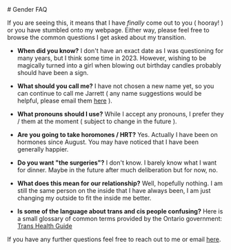 <link rel="stylesheet" href="style.css">
# Gender FAQ

If you are seeing this, it means that I have *finally* come out to you ( hooray! ) or you have stumbled onto my webpage. Either way, please feel free to browse 
the common questions I get asked about my transition.

- **When did you know?**
I don't have an exact date as I was questioning for many years, but I think some time in 2023. However, wishing to be magically turned into a girl when blowing out birthday candles probably
should have been a sign.

- **What should you call me?**
I have not chosen a new name yet, so you can continue to call me Jarrett ( any name suggestions would be helpful, please email them <a href="mailto:website.spacemail.ca">here</a> ).

- **What pronouns should I use?**
While I accept any pronouns, I prefer they / them at the moment ( subject to change in the future ).

- **Are you going to take horomones / HRT?**
Yes. Actually I have been on hormones since August. You may have noticed that I have been generally happier.

- **Do you want "the surgeries"?**
I don't know. I barely know what I want for dinner. Maybe in the future after much deliberation but for now, no.

- **What does this mean for our relationship?**
Well, hopefully nothing. I am still the same person on the inside that I have always been, I am just changing my outside to fit the inside me better. 

- **Is some of the language about trans and cis people confusing?**
Here is a small glossary of common terms provided by the Ontario government:
<a href="https://www.rainbowhealthontario.ca/TransHealthGuide/intro-terms.html">Trans Health Guide</a>

If you have any further questions feel free to reach out to me or email <a href="mailto:website@spacemail.ca">here</a>.
